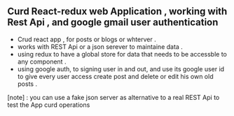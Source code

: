 Curd React-redux web Application , working with Rest Api , and google gmail user authentication 
------------------------------------------------------------------
- Crud react app , for posts or blogs or whterver .
- works with  REST Api or a json serever to maintaine data .
- using redux to have a global store for data that needs to be accessble to any component .   
- using google auth, to signing user in and out, and use its google user id to give every user access create post and delete or edit his own old posts .


[note] : you can use a fake json server as alternative to a real REST Api to test the App curd operations 
